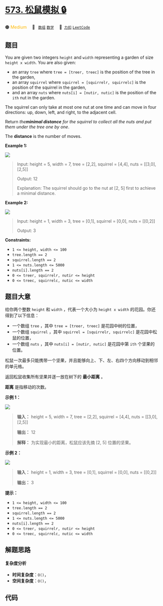 # [573. 松鼠模拟 🔒](https://2xiao.github.io/leetcode-js/problem/0573.html)

🟠 <font color=#ffb800>Medium</font>&emsp; 🔖&ensp; [`数组`](/tag/array.md) [`数学`](/tag/math.md)&emsp; 🔗&ensp;[`力扣`](https://leetcode.cn/problems/squirrel-simulation) [`LeetCode`](https://leetcode.com/problems/squirrel-simulation)

## 题目

You are given two integers `height` and `width` representing a garden of size
`height x width`. You are also given:

  * an array `tree` where `tree = [treer, treec]` is the position of the tree in the garden,
  * an array `squirrel` where `squirrel = [squirrelr, squirrelc]` is the position of the squirrel in the garden,
  * and an array `nuts` where `nuts[i] = [nutir, nutic]` is the position of the `ith` nut in the garden.

The squirrel can only take at most one nut at one time and can move in four
directions: up, down, left, and right, to the adjacent cell.

Return _the**minimal distance** for the squirrel to collect all the nuts and
put them under the tree one by one_.

The **distance** is the number of moves.



**Example 1:**

![](https://fastly.jsdelivr.net/gh/doocs/leetcode@main/solution/0500-0599/0573.Squirrel%20Simulation/images/squirrel1-grid.jpg)

> Input: height = 5, width = 7, tree = [2,2], squirrel = [4,4], nuts = [[3,0], [2,5]]
> 
> Output: 12
> 
> Explanation: The squirrel should go to the nut at [2, 5] first to achieve a minimal distance.

**Example 2:**

![](https://fastly.jsdelivr.net/gh/doocs/leetcode@main/solution/0500-0599/0573.Squirrel%20Simulation/images/squirrel2-grid.jpg)

> Input: height = 1, width = 3, tree = [0,1], squirrel = [0,0], nuts = [[0,2]]
> 
> Output: 3

**Constraints:**

  * `1 <= height, width <= 100`
  * `tree.length == 2`
  * `squirrel.length == 2`
  * `1 <= nuts.length <= 5000`
  * `nuts[i].length == 2`
  * `0 <= treer, squirrelr, nutir <= height`
  * `0 <= treec, squirrelc, nutic <= width`


## 题目大意

给你两个整数 `height` 和 `width` ，代表一个大小为 `height x width` 的花园。你还得到了以下信息：

  * 一个数组 `tree` ，其中 `tree = [treer, treec]` 是花园中树的位置，
  * 一个数组 `squirrel` ，其中 `squirrel = [squirrelr, squirrelc]` 是花园中松鼠的位置，
  * 一个数组 `nuts` ，其中 `nuts[i] = [nutir, nutic]` 是花园中第 `ith` 个坚果的位置。

松鼠一次最多只能携带一个坚果，并且能够向上、下、左、右四个方向移动到相邻的单元格。

返回松鼠收集所有坚果并逐一放在树下的 **最小距离** 。

**距离** 是指移动的次数。



**示例 1：**

![](https://fastly.jsdelivr.net/gh/doocs/leetcode@main/solution/0500-0599/0573.Squirrel%20Simulation/images/squirrel1-grid.jpg)

> 
> 
> 
> 
> 
> **输入：** height = 5, width = 7, tree = [2,2], squirrel = [4,4], nuts = [[3,0], [2,5]]
> 
> **输出：** 12
> 
> **解释：** 为实现最小的距离，松鼠应该先摘 [2, 5] 位置的坚果。
> 
> 

**示例 2：**

![](https://fastly.jsdelivr.net/gh/doocs/leetcode@main/solution/0500-0599/0573.Squirrel%20Simulation/images/squirrel2-grid.jpg)

> 
> 
> 
> 
> 
> **输入：** height = 1, width = 3, tree = [0,1], squirrel = [0,0], nuts = [[0,2]]
> 
> **输出：** 3
> 
> 



**提示：**

  * `1 <= height, width <= 100`
  * `tree.length == 2`
  * `squirrel.length == 2`
  * `1 <= nuts.length <= 5000`
  * `nuts[i].length == 2`
  * `0 <= treer, squirrelr, nutir <= height`
  * `0 <= treec, squirrelc, nutic <= width`


## 解题思路

#### 复杂度分析

- **时间复杂度**：`O()`，
- **空间复杂度**：`O()`，

## 代码

```javascript

```